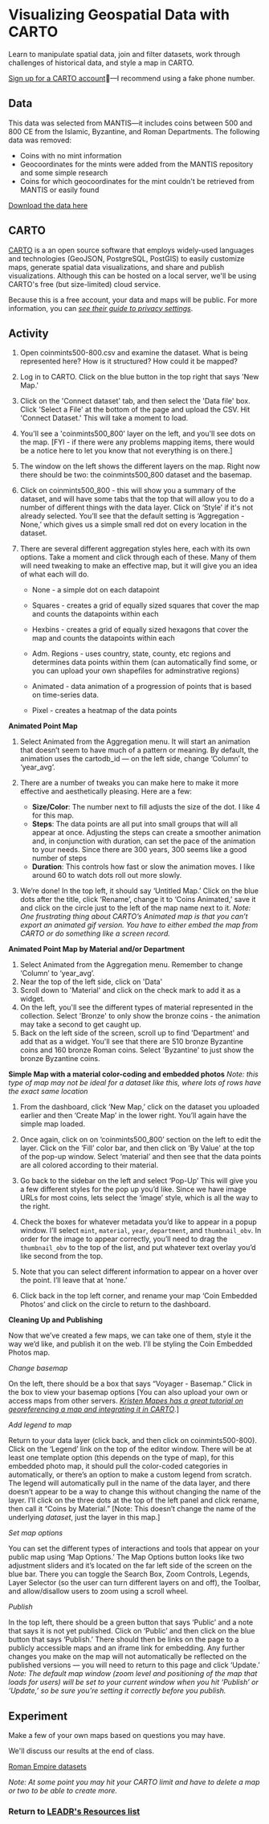 # Visualizing Geospatial Data with CARTO

Learn to manipulate spatial data, join and filter datasets, work through challenges of historical data, and style a map in CARTO.

[Sign up for a CARTO account](https://carto.com/signup/)—I recommend using a fake phone number.

## Data

This data was selected from MANTIS—it includes coins between 500 and 800 CE from the Islamic, Byzantine, and Roman Departments. The following data was removed:

- Coins with no mint information
- Geocoordinates for the mints were added from the MANTIS repository and some simple research
- Coins for which geocoordinates for the mint couldn't be retrieved from MANTIS or easily found 

[Download the data here](https://drive.google.com/file/d/1WXhfzg-kYU52pJoT1-h851X61qfQaY8T/view?usp=sharing)

## CARTO
[CARTO](https://carto.com/) is a an open source software that employs widely-used languages and technologies (GeoJSON, PostgreSQL, PostGIS) to easily customize maps, generate spatial data visualizations, and share and publish visualizations. Although this can be hosted on a local server, we'll be using CARTO's free (but size-limited) cloud service.

Because this is a free account, your data and maps will be public. For more information, you can [*see their guide to privacy settings*](https://carto.com/learn/guides/publish-share/privacy-settings-for-protecting-maps-and-data).

## Activity

1.  Open coinmints500-800.csv and examine the dataset. What is being represented here? How is it structured? How could it be mapped?

2.  Log in to CARTO. Click on the blue button in the top right that says 'New Map.'

3.  Click on the 'Connect dataset' tab, and then select the 'Data file' box. Click 'Select a File' at the bottom of the page and upload the CSV. Hit 'Connect Dataset.' This will take a moment to load.

4. You'll see a 'coinmints500_800' layer on the left, and you'll see dots on the map. [FYI - if there were any problems mapping items, there would be a notice here to let you know that not everything is on there.]

5.  The window on the left shows the different layers on the map. Right now there should be two: the coinmints500_800 dataset and the basemap.

6.  Click on coinmints500_800 - this will show you a summary of the dataset, and will have some tabs that the top that will allow you to do a number of different things with the data layer. Click on ‘Style’ if it's not already selected. You’ll see that the default setting is ‘Aggregation - None,’ which gives us a simple small red dot on every location in the dataset.

7.  There are several different aggregation styles here, each with its own options. Take a moment and click through each of these. Many of them will need tweaking to make an effective map, but it will give you an idea of what each will do.

    -   None - a simple dot on each datapoint

    -   Squares - creates a grid of equally sized squares that cover the map and counts the datapoints within each

    -   Hexbins - creates a grid of equally sized hexagons that cover the map and counts the datapoints within each

    -   Adm. Regions - uses country, state, county, etc regions and determines data points within them (can automatically find some, or you can upload your own shapefiles for adminstrative regions)

    -   Animated - data animation of a progression of points that is based on time-series data.

    -   Pixel - creates a heatmap of the data points

**Animated Point Map**

1.  Select Animated from the Aggregation menu. It will start an animation that doesn’t seem to have much of a pattern or meaning. By default, the animation uses the cartodb_id — on the left side, change ‘Column’ to ‘year_avg’.

2.  There are a number of tweaks you can make here to make it more effective and aesthetically pleasing. Here are a few:
	- **Size/Color**: The number next to fill adjusts the size of the dot. I like 4 for this map.
	- **Steps**: The data points are all put into small groups that will all appear at once. Adjusting the steps can create a smoother animation and, in conjunction with duration, can set the pace of the animation to your needs. Since there are 300 years, 300 seems like a good number of steps
    - **Duration**: This controls how fast or slow the animation moves. I like around 60 to watch dots roll out more slowly.

3.  We’re done! In the top left, it should say ‘Untitled Map.’ Click on the blue dots after the title, click ‘Rename’, change it to ‘Coins Animated,’ save it and click on the circle just to the left of the map name next to it. 
*Note: One frustrating thing about CARTO’s Animated map is that you can’t export an animated gif version. You have to either embed the map from CARTO or do something like a screen record.*

**Animated Point Map by Material and/or Department**
1.  Select Animated from the Aggregation menu. Remember to change ‘Column’ to ‘year_avg’.
2. Near the top of the left side, click on 'Data'
3. Scroll down to 'Material' and click on the check mark to add it as a widget.
4. On the left, you'll see the different types of material represented in the collection. Select 'Bronze' to only show the bronze coins - the animation may take a second to get caught up.
5. Back on the left side of the screen, scroll up to find 'Department' and add that as a widget. You'll see that there are 510 bronze Byzantine coins and 160 bronze Roman coins. Select 'Byzantine' to just show the bronze Byzantine coins. 

**Simple Map with a material color-coding and embedded photos**
*Note: this type of map may not be ideal for a dataset like this, where lots of rows have the exact same location*

1.  From the dashboard, click ‘New Map,’ click on the dataset you uploaded earlier and then ‘Create Map’ in the lower right. You’ll again have the simple map loaded.

2.  Once again, click on on ‘coinmints500_800’ section on the left to edit the layer. Click on the ‘Fill’ color bar, and then click on ‘By Value' at the top of the pop-up window. Select ‘material’ and then see that the data points are all colored according to their material.

3.  Go back to the sidebar on the left and select ‘Pop-Up’ This will give you a few different styles for the pop up you’d like. Since we have image URLs for most coins, lets select the ‘image’ style, which is all the way to the right.

4.  Check the boxes for whatever metadata you’d like to appear in a popup window. I’ll select `mint`, `material`, `year`, `department`, and `thumbnail_obv`. In order for the image to appear correctly, you’ll need to drag the `thumbnail_obv` to the top of the list, and put whatever text overlay you’d like second from the top.

5.  Note that you can select different information to appear on a hover over the point. I’ll leave that at ‘none.’

6.  Click back in the top left corner, and rename your map ‘Coin Embedded Photos’ and click on the circle to return to the dashboard.

**Cleaning Up and Publishing**

Now that we’ve created a few maps, we can take one of them, style it the way we’d like, and publish it on the web. I’ll be styling the Coin Embedded Photos map.

*Change basemap*

On the left, there should be a box that says “Voyager - Basemap.” Click in the box to view your basemap options [You can also upload your own or access maps from other servers. [*Kristen Mapes has a great tutorial on georeferencing a map and integrating it in CARTO*](http://www.kristenmapes.com/georectifiedmap2/).]

*Add legend to map*

Return to your data layer (click back, and then click on coinmints500-800). Click on the ‘Legend’ link on the top of the editor window. There will be at least one template option (this depends on the type of map), for this embedded photo map, it should pull the color-coded categories in automatically, or there’s an option to make a custom legend from scratch. The legend will automatically pull in the name of the data layer, and there doesn’t appear to be a way to change this without changing the name of the layer. I’ll click on the three dots at the top of the left panel and click rename, then call it “Coins by Material.” [Note: This doesn’t change the name of the underlying *dataset*, just the layer in this map.]

*Set map options*

You can set the different types of interactions and tools that appear on your public map using ‘Map Options.’ The Map Options button looks like two adjustment sliders and it’s located on the far left side of the screen on the blue bar. There you can toggle the Search Box, Zoom Controls, Legends, Layer Selector (so the user can turn different layers on and off), the Toolbar, and allow/disallow users to zoom using a scroll wheel.

*Publish*

In the top left, there should be a green button that says ‘Public’ and a note that says it is not yet published. Click on ‘Public’ and then click on the blue button that says ‘Publish.’ There should then be links on the page to a publicly accessible maps and an iframe link for embedding. Any further changes you make on the map will not automatically be reflected on the published versions — you will need to return to this page and click ‘Update.’ *Note: The default map window (zoom level and positioning of the map that loads for users) will be set to your current window when you hit ‘Publish’ or ‘Update,’ so be sure you’re setting it correctly before you publish.*

## Experiment
Make a few of your own maps based on questions you may have. 

We'll discuss our results at the end of class.

[Roman Empire datasets](https://github.com/klokantech/roman-empire/tree/master/data)

*Note: At some point you may hit your CARTO limit and have to delete a map or two to be able to create more.*

### Return to [LEADR's Resources list](http://leadr-msu.github.io/resources/)
